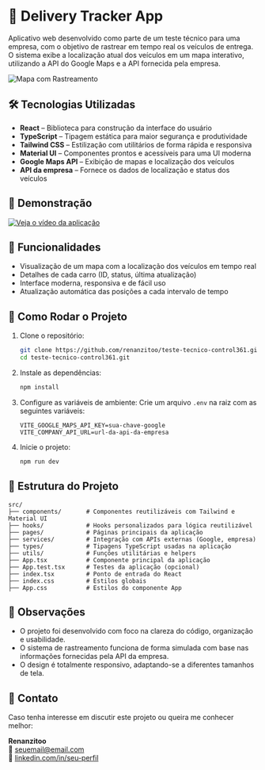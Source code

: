# 🚚 Delivery Tracker App

Aplicativo web desenvolvido como parte de um teste técnico para uma empresa, com o objetivo de rastrear em tempo real os veículos de entrega. O sistema exibe a localização atual dos veículos em um mapa interativo, utilizando a API do Google Maps e a API fornecida pela empresa.

![Mapa com Rastreamento](https://via.placeholder.com/800x400.png?text=Exemplo+de+Mapa+com+Rastreamento)

## 🛠️ Tecnologias Utilizadas

- **React** – Biblioteca para construção da interface do usuário
- **TypeScript** – Tipagem estática para maior segurança e produtividade
- **Tailwind CSS** – Estilização com utilitários de forma rápida e responsiva
- **Material UI** – Componentes prontos e acessíveis para uma UI moderna
- **Google Maps API** – Exibição de mapas e localização dos veículos
- **API da empresa** – Fornece os dados de localização e status dos veículos

## 🎥 Demonstração

[![Veja o vídeo da aplicação](https://img.youtube.com/vi/jeuynAjsg64/hqdefault.jpg)](https://youtu.be/jeuynAjsg64)

## 📸 Funcionalidades

- Visualização de um mapa com a localização dos veículos em tempo real
- Detalhes de cada carro (ID, status, última atualização)
- Interface moderna, responsiva e de fácil uso
- Atualização automática das posições a cada intervalo de tempo

## 🚀 Como Rodar o Projeto

1. Clone o repositório:
   ```bash
   git clone https://github.com/renanzitoo/teste-tecnico-control361.git
   cd teste-tecnico-control361.git
   ```

2. Instale as dependências:
   ```bash
   npm install
   ```

3. Configure as variáveis de ambiente:
   Crie um arquivo `.env` na raiz com as seguintes variáveis:
   ```env
   VITE_GOOGLE_MAPS_API_KEY=sua-chave-google
   VITE_COMPANY_API_URL=url-da-api-da-empresa
   ```

4. Inicie o projeto:
   ```bash
   npm run dev
   ```

## 📂 Estrutura do Projeto

```
src/
├── components/       # Componentes reutilizáveis com Tailwind e Material UI
├── hooks/            # Hooks personalizados para lógica reutilizável
├── pages/            # Páginas principais da aplicação
├── services/         # Integração com APIs externas (Google, empresa)
├── types/            # Tipagens TypeScript usadas na aplicação
├── utils/            # Funções utilitárias e helpers
├── App.tsx           # Componente principal da aplicação
├── App.test.tsx      # Testes da aplicação (opcional)
├── index.tsx         # Ponto de entrada do React
├── index.css         # Estilos globais
├── App.css           # Estilos do componente App
```

## 📌 Observações

- O projeto foi desenvolvido com foco na clareza do código, organização e usabilidade.
- O sistema de rastreamento funciona de forma simulada com base nas informações fornecidas pela API da empresa.
- O design é totalmente responsivo, adaptando-se a diferentes tamanhos de tela.

## 💬 Contato

Caso tenha interesse em discutir este projeto ou queira me conhecer melhor:

**Renanzitoo**  
📧 seuemail@email.com  
🔗 [linkedin.com/in/seu-perfil](https://linkedin.com/in/seu-perfil)